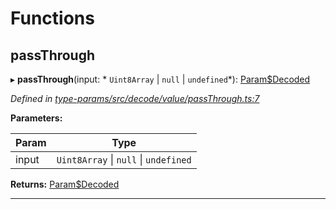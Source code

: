 

# Functions

<a id="passthrough"></a>

##  passThrough

▸ **passThrough**(input: * `Uint8Array` &#124; `null` &#124; `undefined`*): [Param$Decoded](_type_params_src_types_d_.md#param_decoded)

*Defined in [type-params/src/decode/value/passThrough.ts:7](https://github.com/polkadot-js/api/blob/ef78f2a/packages/type-params/src/decode/value/passThrough.ts#L7)*

**Parameters:**

| Param | Type |
| ------ | ------ |
| input |  `Uint8Array` &#124; `null` &#124; `undefined`|

**Returns:** [Param$Decoded](_type_params_src_types_d_.md#param_decoded)

___

